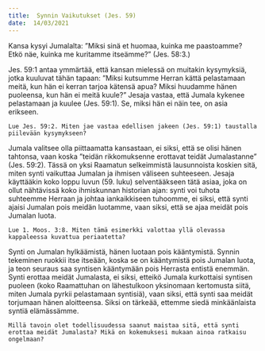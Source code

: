 ```yaml
---
title:  Synnin Vaikutukset (Jes. 59)
date:  14/03/2021
---
```


Kansa kysyi Jumalalta: ”Miksi sinä et huomaa, kuinka me paastoamme? Etkö näe, kuinka me kuritamme itseämme?” (Jes. 58:3.)

Jes. 59:1 antaa ymmärtää, että kansan mielessä on muitakin kysymyksiä, jotka kuuluvat tähän tapaan: ”Miksi kutsumme Herran kättä pelastamaan meitä, kun hän ei kerran tarjoa kätensä apua? Miksi huudamme hänen puoleensa, kun hän ei meitä kuule?” Jesaja vastaa, että Jumala kykenee pelastamaan ja kuulee (Jes. 59:1). Se, miksi hän ei näin tee, on asia erikseen.

`Lue Jes. 59:2. Miten jae vastaa edellisen jakeen (Jes. 59:1) taustalla piilevään kysymykseen?`

Jumala valitsee olla piittaamatta kansastaan, ei siksi, että se olisi hänen tahtonsa, vaan koska ”teidän rikkomuksenne erottavat teidät Jumalastanne” (Jes. 59:2). Tässä on yksi Raamatun selkeimmistä lausunnoista koskien sitä, miten synti vaikuttaa Jumalan ja ihmisen väliseen suhteeseen. Jesaja käyttääkin koko loppu luvun (59. luku) selventääkseen tätä asiaa, joka on ollut nähtävissä koko ihmiskunnan historian ajan: synti voi tuhota suhteemme Herraan ja johtaa iankaikkiseen tuhoomme, ei siksi, että synti ajaisi Jumalan pois meidän luotamme, vaan siksi, että se ajaa meidät pois Jumalan luota.

`Lue 1. Moos. 3:8. Miten tämä esimerkki valottaa yllä olevassa kappaleessa kuvattua periaatetta?`

Synti on Jumalan hylkäämistä, hänen luotaan pois kääntymistä. Synnin tekeminen ruokkii itse itseään, koska se on kääntymistä pois Jumalan luota, ja teon seuraus saa syntisen kääntymään pois Herrasta entistä enemmän. Synti erottaa meidät Jumalasta, ei siksi, etteikö Jumala kurkottaisi syntisen puoleen (koko Raamattuhan on lähestulkoon yksinomaan kertomusta siitä, miten Jumala pyrkii pelastamaan syntisiä), vaan siksi, että synti saa meidät torjumaan hänen aloitteensa. Siksi on tärkeää, ettemme siedä minkäänlaista syntiä elämässämme.

`Millä tavoin olet todellisuudessa saanut maistaa sitä, että synti erottaa meidät Jumalasta? Mikä on kokemuksesi mukaan ainoa ratkaisu ongelmaan?`
